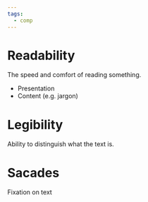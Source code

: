 ```yaml
---
tags:
  - comp
---
```

# Readability
The speed and comfort of reading something.
- Presentation
- Content (e.g. jargon)
# Legibility
Ability to distinguish what the text is.
# Sacades
Fixation on text
